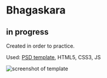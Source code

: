 # Bhagaskara
## in progress

Created in order to practice.

Used: [PSD template](https://www.behance.net/gallery/16872707/Bhagaskara-Onepage-PSD-Template), HTML5, CSS3, JS

![screenshot of template](https://mir-s3-cdn-cf.behance.net/project_modules/disp/24537216872707.562b271d8152d.jpg)